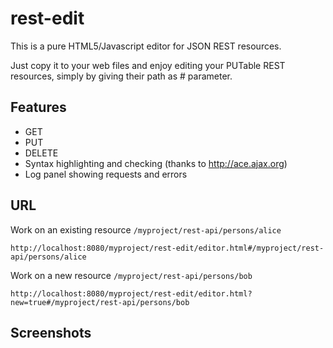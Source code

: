 rest-edit
=========

This is a pure HTML5/Javascript editor for JSON REST resources.

Just copy it to your web files and enjoy editing your PUTable REST resources, simply by giving their path as # parameter.

Features
--------
* GET
* PUT
* DELETE
* Syntax highlighting and checking (thanks to http://ace.ajax.org)
* Log panel showing requests and errors

URL
---

Work on an existing resource ``/myproject/rest-api/persons/alice``

    http://localhost:8080/myproject/rest-edit/editor.html#/myproject/rest-api/persons/alice

Work on a new resource ``/myproject/rest-api/persons/bob``

    http://localhost:8080/myproject/rest-edit/editor.html?new=true#/myproject/rest-api/persons/bob
    
Screenshots
-----------

